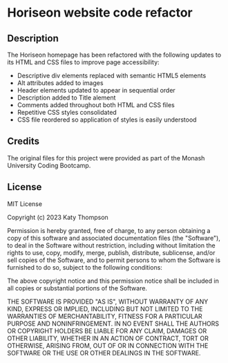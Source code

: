 # Horiseon website code refactor

## Description

The Horiseon homepage has been refactored with the following updates to its HTML and CSS files to improve page accessibility:

- Descriptive div elements replaced with semantic HTML5 elements
- Alt attributes added to images
- Header elements updated to appear in sequential order
- Description added to Title alement
- Comments added throughout both HTML and CSS files
- Repetitive CSS styles consolidated 
- CSS file reordered so application of styles is easily understood

## Credits

The original files for this project were provided as part of the Monash University Coding Bootcamp. 

## License

MIT License

Copyright (c) 2023 Katy Thompson

Permission is hereby granted, free of charge, to any person obtaining a copy of this software and associated documentation files (the "Software"), to deal in the Software without restriction, including without limitation the rights to use, copy, modify, merge, publish, distribute, sublicense, and/or sell copies of the Software, and to permit persons to whom the Software is furnished to do so, subject to the following conditions:

The above copyright notice and this permission notice shall be included in all copies or substantial portions of the Software.

THE SOFTWARE IS PROVIDED "AS IS", WITHOUT WARRANTY OF ANY KIND, EXPRESS OR IMPLIED, INCLUDING BUT NOT LIMITED TO THE WARRANTIES OF MERCHANTABILITY, FITNESS FOR A PARTICULAR PURPOSE AND NONINFRINGEMENT. IN NO EVENT SHALL THE AUTHORS OR COPYRIGHT HOLDERS BE LIABLE FOR ANY CLAIM, DAMAGES OR OTHER LIABILITY, WHETHER IN AN ACTION OF CONTRACT, TORT OR OTHERWISE, ARISING FROM, OUT OF OR IN CONNECTION WITH THE SOFTWARE OR THE USE OR OTHER DEALINGS IN THE SOFTWARE.